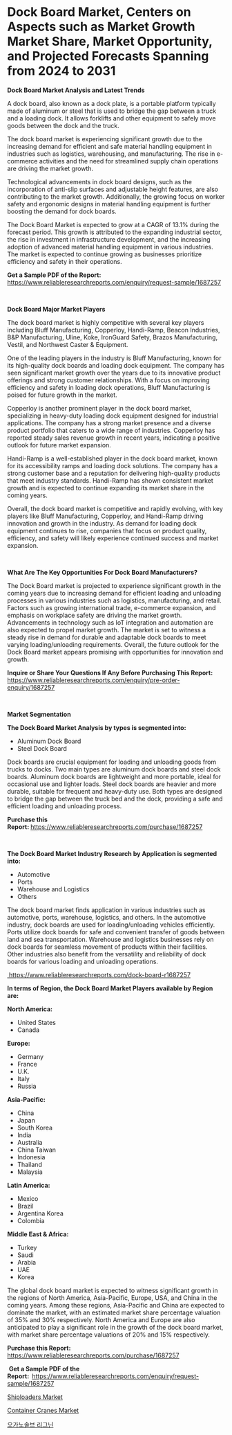 <p><h1>Dock Board Market, Centers on Aspects such as Market Growth Market Share, Market Opportunity, and Projected Forecasts Spanning from 2024 to 2031</h1></p><p><strong>Dock Board Market Analysis and Latest Trends</strong></p>
<p><p>A dock board, also known as a dock plate, is a portable platform typically made of aluminum or steel that is used to bridge the gap between a truck and a loading dock. It allows forklifts and other equipment to safely move goods between the dock and the truck.</p><p>The dock board market is experiencing significant growth due to the increasing demand for efficient and safe material handling equipment in industries such as logistics, warehousing, and manufacturing. The rise in e-commerce activities and the need for streamlined supply chain operations are driving the market growth.</p><p>Technological advancements in dock board designs, such as the incorporation of anti-slip surfaces and adjustable height features, are also contributing to the market growth. Additionally, the growing focus on worker safety and ergonomic designs in material handling equipment is further boosting the demand for dock boards.</p><p>The Dock Board Market is expected to grow at a CAGR of 13.1% during the forecast period. This growth is attributed to the expanding industrial sector, the rise in investment in infrastructure development, and the increasing adoption of advanced material handling equipment in various industries. The market is expected to continue growing as businesses prioritize efficiency and safety in their operations.</p></p>
<p><strong>Get a Sample PDF of the Report:&nbsp;</strong> <a href="https://www.reliableresearchreports.com/enquiry/request-sample/1687257">https://www.reliableresearchreports.com/enquiry/request-sample/1687257</a></p>
<p>&nbsp;</p>
<p><strong>Dock Board Major Market Players</strong></p>
<p><p>The dock board market is highly competitive with several key players including Bluff Manufacturing, Copperloy, Handi-Ramp, Beacon Industries, B&P Manufacturing, Uline, Koke, IronGuard Safety, Brazos Manufacturing, Vestil, and Northwest Caster & Equipment.</p><p>One of the leading players in the industry is Bluff Manufacturing, known for its high-quality dock boards and loading dock equipment. The company has seen significant market growth over the years due to its innovative product offerings and strong customer relationships. With a focus on improving efficiency and safety in loading dock operations, Bluff Manufacturing is poised for future growth in the market.</p><p>Copperloy is another prominent player in the dock board market, specializing in heavy-duty loading dock equipment designed for industrial applications. The company has a strong market presence and a diverse product portfolio that caters to a wide range of industries. Copperloy has reported steady sales revenue growth in recent years, indicating a positive outlook for future market expansion.</p><p>Handi-Ramp is a well-established player in the dock board market, known for its accessibility ramps and loading dock solutions. The company has a strong customer base and a reputation for delivering high-quality products that meet industry standards. Handi-Ramp has shown consistent market growth and is expected to continue expanding its market share in the coming years.</p><p>Overall, the dock board market is competitive and rapidly evolving, with key players like Bluff Manufacturing, Copperloy, and Handi-Ramp driving innovation and growth in the industry. As demand for loading dock equipment continues to rise, companies that focus on product quality, efficiency, and safety will likely experience continued success and market expansion.</p></p>
<p>&nbsp;</p>
<p><strong>What Are The Key Opportunities For Dock Board Manufacturers?</strong></p>
<p><p>The Dock Board market is projected to experience significant growth in the coming years due to increasing demand for efficient loading and unloading processes in various industries such as logistics, manufacturing, and retail. Factors such as growing international trade, e-commerce expansion, and emphasis on workplace safety are driving the market growth. Advancements in technology such as IoT integration and automation are also expected to propel market growth. The market is set to witness a steady rise in demand for durable and adaptable dock boards to meet varying loading/unloading requirements. Overall, the future outlook for the Dock Board market appears promising with opportunities for innovation and growth.</p></p>
<p><strong>Inquire or Share Your Questions If Any Before Purchasing This Report:</strong> <a href="https://www.reliableresearchreports.com/enquiry/pre-order-enquiry/1687257">https://www.reliableresearchreports.com/enquiry/pre-order-enquiry/1687257</a></p>
<p>&nbsp;</p>
<p><strong>Market Segmentation</strong></p>
<p><strong>The Dock Board Market Analysis by types is segmented into:</strong></p>
<p><ul><li>Aluminum Dock Board</li><li>Steel Dock Board</li></ul></p>
<p><p>Dock boards are crucial equipment for loading and unloading goods from trucks to docks. Two main types are aluminum dock boards and steel dock boards. Aluminum dock boards are lightweight and more portable, ideal for occasional use and lighter loads. Steel dock boards are heavier and more durable, suitable for frequent and heavy-duty use. Both types are designed to bridge the gap between the truck bed and the dock, providing a safe and efficient loading and unloading process.</p></p>
<p><strong>Purchase this Report:&nbsp;</strong><a href="https://www.reliableresearchreports.com/purchase/1687257">https://www.reliableresearchreports.com/purchase/1687257</a></p>
<p>&nbsp;</p>
<p><strong>The Dock Board Market Industry Research by Application is segmented into:</strong></p>
<p><ul><li>Automotive</li><li>Ports</li><li>Warehouse and Logistics</li><li>Others</li></ul></p>
<p><p>The dock board market finds application in various industries such as automotive, ports, warehouse, logistics, and others. In the automotive industry, dock boards are used for loading/unloading vehicles efficiently. Ports utilize dock boards for safe and convenient transfer of goods between land and sea transportation. Warehouse and logistics businesses rely on dock boards for seamless movement of products within their facilities. Other industries also benefit from the versatility and reliability of dock boards for various loading and unloading operations.</p></p>
<p><a href="https://www.reliableresearchreports.com/dock-board-r1687257">&nbsp;https://www.reliableresearchreports.com/dock-board-r1687257</a></p>
<p><strong>In terms of Region, the Dock Board Market Players available by Region are:</strong></p>
<p>
    <p> <strong> North America: </strong>
        <ul>
            <li>United States</li>
            <li>Canada</li>
        </ul>
        </p> 
    <p> <strong> Europe: </strong>
        <ul>
            <li>Germany</li>
            <li>France</li>
            <li>U.K.</li>
            <li>Italy</li>
            <li>Russia</li>
        </ul>
        </p> 
    <p> <strong> Asia-Pacific: </strong>
        <ul>
            <li>China</li>
            <li>Japan</li>
            <li>South Korea</li>
            <li>India</li>
            <li>Australia</li>
            <li>China Taiwan</li>
            <li>Indonesia</li>
            <li>Thailand</li>
            <li>Malaysia</li>
        </ul>
        </p> 
    <p> <strong> Latin America: </strong>
        <ul>
            <li>Mexico</li>
            <li>Brazil</li>
            <li>Argentina Korea</li>
            <li>Colombia</li>
        </ul>
        </p> 
    <p> <strong> Middle East & Africa: </strong>
        <ul>
            <li>Turkey</li>
            <li>Saudi</li>
            <li>Arabia</li>
            <li>UAE</li>
            <li>Korea</li>
        </ul>
    </p>
    </p>
<p><p>The global dock board market is expected to witness significant growth in the regions of North America, Asia-Pacific, Europe, USA, and China in the coming years. Among these regions, Asia-Pacific and China are expected to dominate the market, with an estimated market share percentage valuation of 35% and 30% respectively. North America and Europe are also anticipated to play a significant role in the growth of the dock board market, with market share percentage valuations of 20% and 15% respectively.</p></p>
<p><strong>Purchase this Report: </strong><a href="https://www.reliableresearchreports.com/purchase/1687257">https://www.reliableresearchreports.com/purchase/1687257</a></p>
<p>&nbsp;<strong>Get a Sample PDF of the Report:&nbsp;&nbsp;</strong><a href="https://www.reliableresearchreports.com/enquiry/request-sample/1687257">https://www.reliableresearchreports.com/enquiry/request-sample/1687257</a></p>
<p><strong></strong></p>
<p><p><a href="https://github.com/kosella/Market-Research-Report-List-2/blob/main/shiploaders-market.md">Shiploaders Market</a></p><p><a href="https://github.com/nathandecarvalho/Market-Research-Report-List-2/blob/main/container-cranes-market.md">Container Cranes Market</a></p><p><a href="https://github.com/JackieFauhey9089475/Market-Research-Report-List-1/blob/main/724224420466.md">오가노솔브 리그닌</a></p></p>